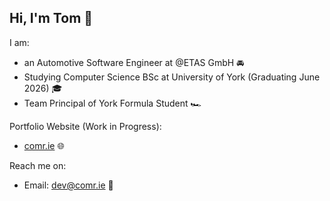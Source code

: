 ## Hi, I'm Tom 👋

I am: 
- an Automotive Software Engineer at @ETAS GmbH 🚘
- Studying Computer Science BSc at University of York (Graduating June 2026) 🎓
- Team Principal of York Formula Student 🏎️

Portfolio Website (Work in Progress):
- [comr.ie](https://comr.ie/) 🌐

Reach me on:
- Email: dev@comr.ie 📧

